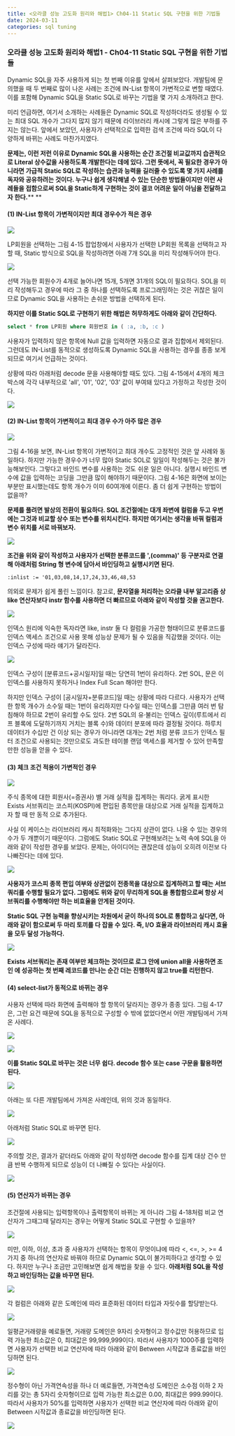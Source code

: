 ```yaml
---
title: <오라클 성능 고도화 원리와 해법1> Ch04-11 Static SQL 구현을 위한 기법들
date: 2024-03-11
categories: sql tuning
---
```



### 오라클 성능 고도화 원리와 해법1 - Ch04-11 Static SQL 구현을 위한 기법들

Dynamic SQL을 자주 사용하게 되는 첫 번째 이유를 앞에서 살펴보았다. 개발팀에 문의했을 때 두 번째로 많이 나온 사례는 조건에 IN-List 항목이 가변적으로 변할 때였다. 이를 포함해 Dynamic SQL을 Static SQL로 바꾸는 기법을 몇 가지 소개하려고 한다.

미리 언급하면, 여기서 소개하는 사례들은 Dynamic SQL로 작성하더라도 생성될 수 있는 최대 SQL 개수가 그다지 많지 않기 때문에 라이브러리 캐시에 그렇게 많은 부하를 주지는 않는다. 앞에서 보았던, 사용자가 선택적으로 입력한 검색 조건에 따라 SQL이 다양하게 바뀌는 사례도 마찬가지였다.

**문제는, 이런 저런 이유로 Dynamic SQL을 사용하는 순간 조건절 비교값까지 습관적으로 Literal 상수값을 사용하도록 개발한다는 데에 있다. 그런 뜻에서, 꼭 필요한 경우가 아니라면 가급적 Static SQL로 작성하는 습관과 능력을 길러줄 수 있도록 몇 가지 사례를 독자와 공유하려는 것이다. 누구나 쉽게 생각해낼 수 있는 단순한 방법들이지만 이런 사례들을 접함으로써 SQL을 Static하게 구현하는 것이 결코 어려운 일이 아님을 전달하고자 한다.****
**
#### (1) IN-List 항목이 가변적이지만 최대 경우수가 적은 경우

![](/assets/images/sqlp/sqlp1-04-11-1-img4-15.png)

LP회원을 선택하는 그림 4-15 팝업창에서 사용자가 선택한 LP회원 목록을 선택하고 자할 때, Static 방식으로 SQL을 작성하려면 아래 7개 SQL을 미리 작성해두어야 한다.

![](/assets/images/sqlp/sqlp1-04-11-1-sql1.png)

선택 가능한 회원수가 4개로 늘어나면 15개, 5개면 31개의 SQL이 필요하다. SOL을 미리 작성해두고 경우에 따라 그 중 하나를 선택하도록 프로그래밍하는 것은 귀찮은 일이므로 Dynamic SQL을 사용하는 손쉬운 방법을 선택하게 된다.

**하지만 이를 Static SQL로 구현하기 위한 해법은 허무하게도 아래와 같이 간단하다.**

```sql
select * from LP회원 where 회원번호 in ( :a, :b, :c )
```

사용자가 입력하지 않은 항목에 Null 값을 입력하면 자동으로 결과 집합에서 제외된다. 그런데도 IN-List를 동적으로 생성하도록 Dynamic SQL을 사용하는 경우를 종종 보게 되므로 여기서 언급하는 것이다.

상황에 따라 아래처럼 decode 문을 사용해야할 때도 있다. 그림 4-15에서 4개의 체크 박스에 각각 내부적으로 'all', '01', '02', '03' 값이 부여돼 있다고 가정하고 작성한 것이다.

![](/assets/images/sqlp/sqlp1-04-11-1-sql2.png)

#### (2) IN-List 항목이 가변적이고 최대 경우 수가 아주 많은 경우

![](/assets/images/sqlp/sqlp1-04-11-2-img4-16.png)

그림 4-16을 보면, IN-List 항목이 가변적이고 최대 개수도 고정적인 것은 앞 사례와 동일하다. 하지만 가능한 경우수가 너무 많아 Static SOL로 일일이 작성해두는 것은 불가능해보인다. 그렇다고 바인드 변수를 사용하는 것도 쉬운 일은 아니다. 실행시 바인드 변수에 값을 입력하는 코딩을 그만큼 많이 해야하기 때문이다. 그림 4-16은 화면에 보이는 부분만 표시했는데도 항목 개수가 이미 60여개에 이른다. 좀 더 쉽게 구현하는 방법이 없을까?

**문제를 풀려면 발상의 전환이 필요하다. SQL 조건절에는 대개 좌변에 컬럼을 두고 우변에는 그것과 비교할 상수 또는 변수를 위치시킨다. 하지만 여기서는 생각을 바꿔 컬럼과 변수 위치를 서로 바꿔보자.**

![](/assets/images/sqlp/sqlp1-04-11-2-sql1.png)

**조건을 위와 같이 작성하고 사용자가 선택한 분류코드를 ',(comma)' 등 구분자로 연결해 아래처럼 String 형 변수에 담아서 바인딩하고 실행시키면 된다.**

`:inlist := '01,03,08,14,17,24,33,46,48,53`

의외로 문제가 쉽게 풀린 느낌이다. 참고로, **문자열을 처리하는 오라클 내부 알고리즘 상 like 연산자보다 instr 함수를 사용하면 더 빠르므로 아래와 같이 작성할 것을 권고한다.**

![](/assets/images/sqlp/sqlp1-04-11-2-sql2.png)

인덱스 원리에 익숙한 독자라면 like, instr 둘 다 컬럼을 가공한 형태이므로 분류코드를 인덱스 액세스 조건으로 사용 못해 성능상 문제가 될 수 있음을 직감했을 것이다. 이는 인덱스 구성에 따라 얘기가 달라진다.

![](/assets/images/sqlp/sqlp1-04-11-2-sql3.png)

인덱스 구성이 [분류코드+공시일자]일 때는 당연히 1번이 유리하다. 2번 SOL, 문은 이 인덱스를 사용하지 못하거나 Index Full Scan 해야만 한다.

하지만 인덱스 구성이 [공시일자+분류코드]일 때는 상황에 따라 다르다. 사용자가 선택한 항목 개수가 소수일 때는 1번이 유리하지만 다수일 때는 인덱스를 그만큼 여러 번 탐침해야 하므로 2번이 유리할 수도 있다. 2번 SQL의 유·불리는 인덱스 깊이(루트에서 리프 블록에 도달하기까지 거치는 블록 수)와 데이터 분포에 따라 결정될 것이다. 하루치 데이터가 수십만 건 이상 되는 경우가 아니라면 대개는 2번 처럼 분류 코드가 인덱스 필터 조건으로 사용되는 것만으로도 과도한 테이블 랜덤 액세스를 제거할 수 있어 만족할 만한 성능을 얻을 수 있다.

#### (3) 체크 조건 적용이 가변적인 경우

![](/assets/images/sqlp/sqlp1-04-11-3-sql1.png)

주식 종목에 대한 회원사(=증권사) 별 거래 실적을 집계하는 쿼리다. 굵게 표시한 Exists 서브쿼리는 코스피(KOSPI)에 편입된 종목만을 대상으로 거래 실적을 집계하고자 할 때 만 동적 으로 추가된다.

사실 이 케이스는 라이브러리 캐시 최적화와는 그다지 상관이 없다. 나올 수 있는 경우의 수가 두 개뿐이기 때문이다. 그럼에도 Static SQL로 구현해보려는 노력 속에 SQL을 아래와 같이 작성한 경우를 보았다. 문제는, 아이디어는 괜찮은데 성능이 오히려 이전보 다 나빠진다는 데에 있다.

![](/assets/images/sqlp/sqlp1-04-11-3-sql2.png)

**사용자가 코스피 종목 편입 여부와 상관없이 전종목을 대상으로 집계하려고 할 때는 서브쿼리를 수행할 필요가 없다. 그럼에도 위와 같이 무리하게 SQL을 통합함으로써 항상 서브쿼리를 수행해야만 하는 비효율을 안게된 것이다.**

**Static SQL 구현 능력을 향상시키는 차원에서 굳이 하나의 SOL로 통합하고 싶다면, 아래와 같이 함으로써 두 마리 토끼를 다 잡을 수 있다. 즉, I/O 효율과 라이브러리 캐시 효율을 모두 달성 가능하다.**

![](/assets/images/sqlp/sqlp1-04-11-3-sql3.png)

**Exists 서브쿼리는 존재 여부만 체크하는 것이므로 로그 안에 union all을 사용하면 조인 에 성공하는 첫 번째 레코드를 만나는 순간 더는 진행하지 않고 true를 리턴한다.**

#### (4) select-list가 동적으로 바뀌는 경우

사용자 선택에 따라 화면에 출력해야 할 항목이 달라지는 경우가 종종 있다. 그림 4-17 은, 그런 요건 때문에 SQL을 동적으로 구성할 수 밖에 없었다면서 어떤 개발팀에서 가져 온 사례다.

![](/assets/images/sqlp/sqlp1-04-11-4-img4-17.png)

![](/assets/images/sqlp/sqlp1-04-11-4-sql1.png)

**이를 Static SQL로 바꾸는 것은 너무 쉽다. decode 함수 또는 case 구문을 활용하면 된다.**

![](/assets/images/sqlp/sqlp1-04-11-4-sql2.png)

아래는 또 다른 개발팀에서 가져온 사례인데, 위의 것과 동일하다.

![](/assets/images/sqlp/sqlp1-04-11-4-sql3.png)

아래처럼 Static SQL로 바꾸면 된다.

![](/assets/images/sqlp/sqlp1-04-11-4-sql4.png)

주의할 것은, 결과가 같더라도 아래와 같이 작성하면 decode 함수를 집계 대상 건수 만큼 반복 수행하게 되므로 성능이 더 나빠질 수 있다는 사실이다.

![](/assets/images/sqlp/sqlp1-04-11-4-sql5.png)

#### (5) 연산자가 바뀌는 경우

조건절에 사용되는 입력항목이나 출력항목이 바뀌는 게 아니라 그림 4-18처럼 비교 연산자가 그때그때 달라지는 경우는 어떻게 Static SQL로 구현할 수 있을까?

![](/assets/images/sqlp/sqlp1-04-11-5-img4-18.png)

미만, 이하, 이상, 초과 중 사용자가 선택하는 항목이 무엇이냐에 따라 <, <=, >, >= 4가지 중 하나의 연산자로 바꿔야 하므로 Dynamic SQL이 불가피하다고 생각할 수 있다. 하지만 누구나 조금만 고민해보면 쉽게 해법을 찾을 수 있다. **아래처럼 SQL을 작성하고 바인딩하는 값을 바꾸면 된다.**

![](/assets/images/sqlp/sqlp1-04-11-5-sql1.png)

각 컬럼은 아래와 같은 도메인에 따라 표준화된 데이터 타입과 자릿수를 할당받는다.

![](/assets/images/sqlp/sqlp1-04-11-5-table1.png)

일평균거래량을 예로들면, 거래량 도메인은 9자리 숫자형이고 정수값만 허용하므로 입력 가능한 최소값은 0, 최대값은 99,999,999이다. 따라서 사용자가 1000주를 입력하면 사용자가 선택한 비교 연산자에 따라 아래와 같이 Between 시작값과 종료값을 바인딩하면 된다.

![](/assets/images/sqlp/sqlp1-04-11-5-table2.png)

정수형이 아닌 가격연속성을 하나 더 예로들면, 가격연속성 도메인은 소수점 이하 2 자리를 갖는 총 5자리 숫자형이므로 입력 가능한 최소값은 0.00, 최대값은 999.99이다. 따라서 사용자가 50%를 입력하면 사용자가 선택한 비교 연산자에 따라 아래와 같이 Between 시작값과 종료값을 바인딩하면 된다.

![](/assets/images/sqlp/sqlp1-04-11-5-table3.png)

